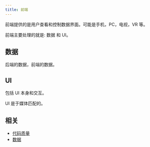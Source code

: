 ```yaml
---
title: 前端
---
```


前端提供的是用户查看和控制数据界面。可能是手机，PC，电视，VR 等。

前端主要处理的就是: 数据 和 UI。 

## 数据
后端的数据，前端的数据。

## UI
包括 UI 本身和交互。

UI 是于媒体匹配的。

## 相关
* [代码质量](../c/code-quality.md)
* [数据](../d/data-fetching-library.md)